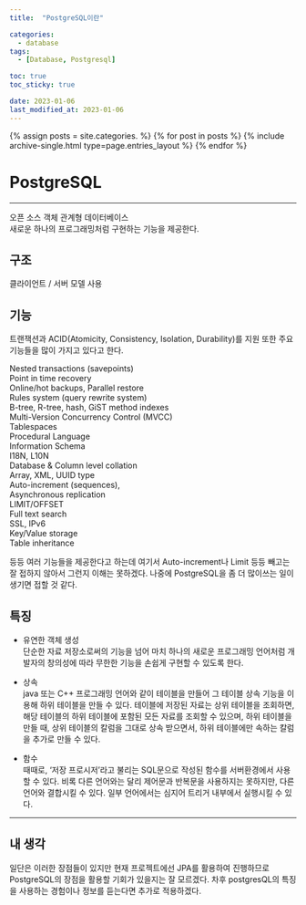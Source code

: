 ```yaml
---
title:  "PostgreSQL이란"

categories:
  - database
tags:
  - [Database, Postgresql]

toc: true
toc_sticky: true

date: 2023-01-06
last_modified_at: 2023-01-06
---
```


{% assign posts = site.categories. %}
{% for post in posts %} {% include archive-single.html type=page.entries_layout %} {% endfor %}

# PostgreSQL
---
오픈 소스 객체 관계형 데이터베이스  
새로운 하나의 프로그래밍처럼 구현하는 기능을 제공한다.

## 구조

클라이언트 / 서버 모델 사용


## 기능

트랜잭션과 ACID(Atomicity, Consistency, Isolation, Durability)를 지원
또한 주요 기능들을 많이 가지고 있다고 한다.

Nested transactions (savepoints)    
Point in time recovery  
Online/hot backups, Parallel restore  
Rules system (query rewrite system)  
B-tree, R-tree, hash, GiST method indexes  
Multi-Version Concurrency Control (MVCC)  
Tablespaces  
Procedural Language  
Information Schema  
I18N, L10N  
Database & Column level collation  
Array, XML, UUID type  
Auto-increment (sequences),  
Asynchronous replication  
LIMIT/OFFSET  
Full text search  
SSL, IPv6  
Key/Value storage  
Table inheritance

등등 여러 기능들을 제공한다고 하는데 여기서 Auto-increment나 Limit 등등 빼고는 잘 접하지 않아서 그런지 이해는 못하겠다. 나중에 PostgreSQL을 좀 더 많이쓰는 일이 생기면 접할 것 같다.

## 특징

- 유연한 객체 생성  
  단순한 자료 저장소로써의 기능을 넘어 마치 하나의 새로운 프로그래밍 언어처럼 개발자의 창의성에 따라 무한한 기능을 손쉽게 구현할 수 있도록 한다.

- 상속  
  java 또는 C++ 프로그래밍 언어와 같이 테이블을 만들어 그 테이블 상속 기능을 이용해 하위 테이블을 만들 수 있다. 테이블에 저장된 자료는 상위 테이블을 조회하면, 해당 테이블의 하위 테이블에 포함된 모든 자료를 조회할 수 있으며, 하위 테이블을 만들 때, 상위 테이블의 칼럼을 그대로 상속 받으면서, 하위 테이블에만 속하는 칼럼을 추가로 만들 수 있다.

- 함수  
  때때로, ‘저장 프로시저’라고 불리는 SQL문으로 작성된 함수를 서버환경에서 사용할 수 있다. 비록 다른 언어와는 달리 제어문과 반복문을 사용하지는 못하지만, 다른 언어와 결합시킬 수 있다. 일부 언어에서는 심지어 트리거 내부에서 실행시킬 수 있다.

---  

## 내 생각

일단은 이러한 장점들이 있지만 현재 프로젝트에선 JPA를 활용하여 진행하므로 PostgreSQL의 장점을 활용할 기회가 있을지는 잘 모르겠다. 차후 postgresQL의 특징을 사용하는 경험이나 정보를 듣는다면 추가로 적용하겠다.
